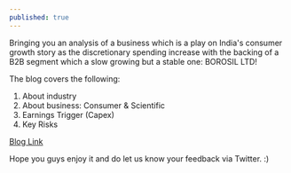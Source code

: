 ```yaml
---
published: true
---
```


Bringing you an analysis of a business which is a play on India's consumer growth story as the discretionary spending increase with the backing of a B2B segment which a slow growing but a stable one: BOROSIL LTD!
 
The blog covers the following:
1. About industry
2. About business: Consumer & Scientific
3. Earnings Trigger (Capex)
4. Key Risks
 
[Blog Link](https://soic.in/blog-description/borosil)
 
Hope you guys enjoy it and do let us know your feedback via Twitter. :)
